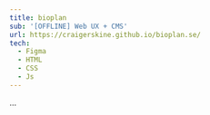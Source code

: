 ```yaml
---
title: bioplan
sub: '[OFFLINE] Web UX + CMS'
url: https://craigerskine.github.io/bioplan.se/
tech:
  - Figma
  - HTML
  - CSS
  - Js
---
```


...